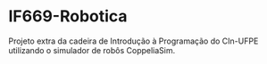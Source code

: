 # IF669-Robotica
Projeto extra da cadeira de Introdução à Programação do CIn-UFPE utilizando o simulador de robôs CoppeliaSim.
